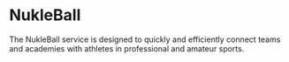 # NukleBall
The NukleBall service is designed to quickly and efficiently connect teams and academies with athletes in professional and amateur sports.
